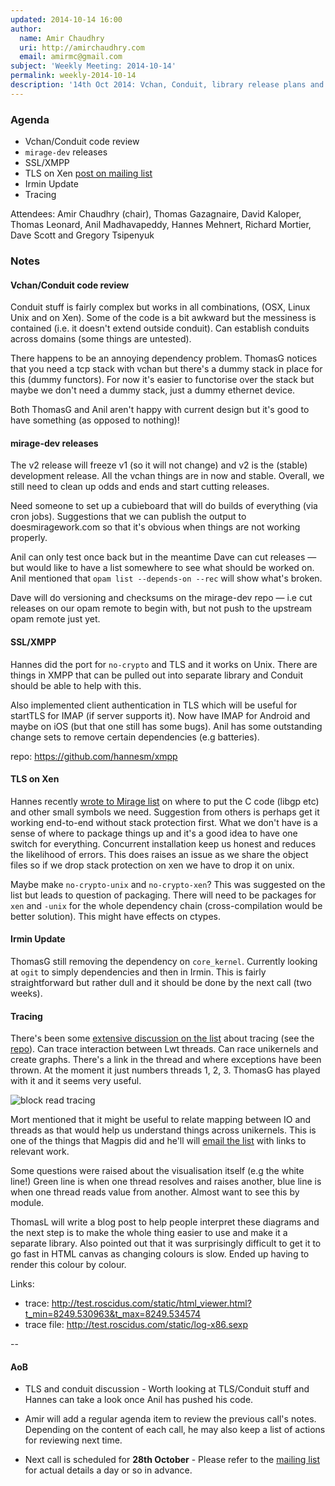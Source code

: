 ```yaml
---
updated: 2014-10-14 16:00
author:
  name: Amir Chaudhry
  uri: http://amirchaudhry.com
  email: amirmc@gmail.com
subject: 'Weekly Meeting: 2014-10-14'
permalink: weekly-2014-10-14
description: '14th Oct 2014: Vchan, Conduit, library release plans and funky graphs.'
---
```


### Agenda ###

* Vchan/Conduit code review
* `mirage-dev` releases
* SSL/XMPP
* TLS on Xen [post on mailing list][tls-xen]
* Irmin Update
* Tracing

Attendees: Amir Chaudhry (chair), Thomas Gazagnaire, David Kaloper,
Thomas Leonard, Anil Madhavapeddy, Hannes Mehnert, Richard Mortier, Dave Scott
and Gregory Tsipenyuk


### Notes ###

#### Vchan/Conduit code review ####

Conduit stuff is fairly complex but works in all combinations, (OSX, Linux
Unix and on Xen). Some of the code is a bit awkward but the messiness is
contained (i.e. it doesn't extend outside conduit). Can establish conduits
across domains (some things are untested). 

There happens to be an annoying dependency problem. ThomasG notices that you
need a tcp stack with vchan but there's a dummy stack in place for this (dummy
functors). For now it's easier to functorise over the stack but maybe we don't
need a dummy stack, just a dummy ethernet device.

Both ThomasG and Anil aren't happy with current design but it's good to have
something (as opposed to nothing)!  


#### mirage-dev releases ####

The v2 release will freeze v1 (so it will not change) and v2 is the (stable)
development release.  All the vchan things are in now and stable. Overall, we
still need to clean up odds and ends and start cutting releases.  

Need someone to set up a cubieboard that will do builds of everything (via
cron jobs). Suggestions that we can publish the output to doesmiragework.com
so that it's obvious when things are not working properly. 

Anil can only test once back but in the meantime Dave can cut releases — but
would like to have a list somewhere to see what should be worked on. Anil
mentioned that `opam list --depends-on --rec` will show what's broken. 

Dave will do versioning and checksums on the mirage-dev repo — i.e cut
releases on our opam remote to begin with, but not push to the upstream opam
remote just yet. 

#### SSL/XMPP ####

Hannes did the port for `no-crypto` and TLS and it works on Unix. There are
things in XMPP that can be pulled out into separate library and Conduit should
be able to help with this.

Also implemented client authentication in TLS which will be useful for
startTLS for IMAP (if server supports it). Now have IMAP for Android and maybe
on iOS (but that one still has some bugs). Anil has some outstanding
change sets to remove certain dependencies (e.g batteries).

repo: <https://github.com/hannesm/xmpp>

#### TLS on Xen ####

Hannes recently [wrote to Mirage list][tls-xen] on where to put the C code 
(libgp etc) and other small symbols we need. Suggestion from others is perhaps
get it working end-to-end without stack protection first. What we don't have
is a sense of where to package things up and it's a good idea to have one
switch for everything.  Concurrent installation keep us honest and reduces the
likelihood of errors. This does raises an issue as we share the object files
so if we drop stack protection on xen we have to drop it on unix.

Maybe make `no-crypto-unix` and `no-crypto-xen`? This was suggested on the
list but leads to question of packaging. There will need to be packages for
`xen` and `-unix` for the whole dependency chain (cross-compilation would be
better solution). This might have effects on ctypes.  

<!--
Hannes, wants to take a shot at ocamlfind [and I missed the rest of this]
-->

[tls-xen]: http://lists.xenproject.org/archives/html/mirageos-devel/2014-10/msg00001.html

#### Irmin Update ####

ThomasG still removing the dependency on `core_kernel`. Currently looking at
`ogit` to simply dependencies and then in Irmin. This is fairly
straightforward but rather dull and it should be done by the next call
(two weeks).

#### Tracing ####

There's been some [extensive discussion on the list][tracing] about tracing
(see the [repo][]). Can trace interaction between Lwt threads. Can race
unikernels and create graphs. There's a link in the thread and where
exceptions have been thrown. At the moment it just numbers threads 1, 2, 3.
ThomasG has played with it and it seems very useful. 

![block read tracing](http://test.roscidus.com/static/block-read-mirage-x86.png)

Mort mentioned that it might be useful to relate mapping between IO and
threads as that would help us understand things across unikernels. This is one
of the things that Magpis did and he'll will [email the list][magpie] with
links to relevant work.  

Some questions were raised about the visualisation itself (e.g the white line!)
Green line is when one thread resolves and raises another, blue line is when
one thread reads value from another. Almost want to see this by module. 

ThomasL will write a blog post to help people interpret these diagrams and the
next step is to make the whole thing easier to use and make it a separate
library. Also pointed out that it was surprisingly difficult to get it to go
fast in HTML canvas as changing colours is slow.  Ended up having to render
this colour by colour. 

Links:

- trace: <http://test.roscidus.com/static/html_viewer.html?t_min=8249.530963&t_max=8249.534574>
- trace file: <http://test.roscidus.com/static/log-x86.sexp>

[tracing]: http://lists.xenproject.org/archives/html/mirageos-devel/2014-10/msg00023.html
[repo]: https://github.com/talex5/mirage-tracing
[magpie]: http://lists.xenproject.org/archives/html/mirageos-devel/2014-10/msg00045.html


-- 

#### AoB ####

- TLS and conduit discussion - Worth looking at TLS/Conduit stuff and Hannes can take a look once Anil has pushed his code. 

- Amir will add a regular agenda item to review the previous call's notes.
Depending on the content of each call, he may also keep a list of actions for
reviewing next time.

- Next call is scheduled for **28th October** - Please refer to the
[mailing list][mir-mail] for actual details a day or so in advance.

[mir-mail]: http://lists.xenproject.org/cgi-bin/mailman/listinfo/mirageos-devel


